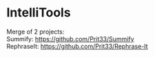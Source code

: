 # IntelliTools
Merge of 2 projects:</br>
Summify: https://github.com/Prit33/Summify </br>
RephraseIt: https://github.com/Prit33/Rephrase-It



